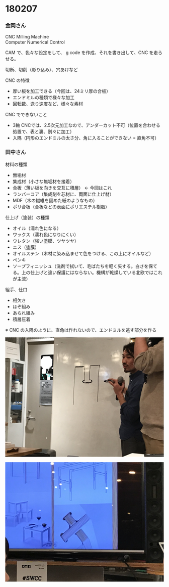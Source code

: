 # 180207


### 金岡さん

CNC Milling Machine  
Computer Numerical Control


CAM で、色々な設定をして、 g code を作成、それを書き出して、CNC を走らせる。  

切断、切削（彫り込み）、穴あけなど  


CNC の特徴  
- 厚い板を加工できる（今回は、24ミリ厚の合板）  
- エンドミルの種類で様々な加工  
- 回転数、送り速度など、様々な素材  


CNC でできないこと
- 3軸 CNCでは、2.5次元加工なので、アンダーカット不可（位置を合わせる処置で、表と裏、別々に加工）
- 入隅（円形のエンドミルの太さ分、角に入ることができない = 直角不可）  


### 田中さん

材料の種類  
- 無垢材  
- 集成材（小さな無垢材を接着）  
- 合板（薄い板を向きを交互に積層） ← 今回はこれ  
- ランバーコア（集成剤を芯材に、両面に仕上げ材）  
- MDF（木の繊維を固めた紙のようなもの）  
- ポリ合板（合板などの表面にポリエステル樹脂）  

仕上げ（塗装）の種類  
- オイル（濡れ色になる）  
- ワックス（濡れ色になりにくい）  
- ウレタン（強い塗膜、ツヤツヤ）  
- ニス（塗膜）  
- オイルステン（木材に染み込ませて色をつける、この上にオイルなど）  
- ペンキ  
- ソープフィニッシュ（洗剤で拭いて、毛ばたちを軽く矢する。白さを保てる。上の仕上げと違い保護にはならない。機構が乾燥している北欧ではこれが主流）

組手、仕口
- 相欠き
- ほぞ組み
- あられ組み
- 積層圧着

※ CNC の入隅のように、直角は作れないので、エンドミルを逃す部分を作る

![photo](photo/180207-01.jpg)

![photo](photo/180207-02.jpg)

